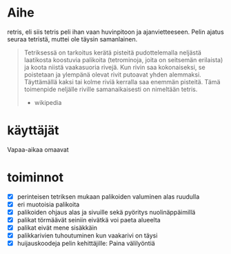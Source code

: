 # Aihe
retris, eli siis tetris peli ihan vaan huvinpitoon ja ajanvietteeseen. Pelin ajatus seuraa tetristä, muttei ole täysin samanlainen.

> Tetriksessä on tarkoitus kerätä pisteitä pudottelemalla neljästä laatikosta koostuvia palikoita (tetrominoja, joita on seitsemän erilaista) ja koota niistä vaakasuoria rivejä.
> Kun rivin saa kokonaiseksi, se poistetaan ja ylempänä olevat rivit putoavat yhden alemmaksi.
> Täyttämällä kaksi tai kolme riviä kerralla saa enemmän pisteitä.
> Tämä toimenpide neljälle riville samanaikaisesti on nimeltään tetris.
> - wikipedia

# käyttäjät
Vapaa-aikaa omaavat

# toiminnot
- [x] perinteisen tetriksen mukaan palikoiden valuminen alas ruudulla
- [x] eri muotoisia palikoita
- [x] palikoiden ohjaus alas ja sivuille sekä pyöritys nuolinäppäimillä
- [x] palikat törmäävät seiniin eivätkä voi paeta alueelta
- [x] palikat eivät mene sisäkkäin
- [x] palikkarivien tuhoutuminen kun vaakarivi on täysi
- [x] huijauskoodeja pelin kehittäjille: Paina välilyöntiä
